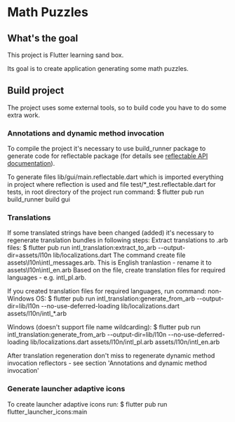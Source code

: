# Math Puzzles

## What's the goal

This project is Flutter learning sand box.

Its goal is to create application generating some math puzzles.

## Build project
The project uses some external tools, so to build code you have to do some extra work.

### Annotations and dynamic method invocation
To compile the project it's necessary to use build_runner package to generate code for reflectable
package (for details see [reflectable API documentation](https://pub.dev/documentation/reflectable/latest/)).

To generate files lib/gui/main.reflectable.dart which is imported everything in
project where reflection is used and file test/*_test.reflectable.dart for tests,
in root directory of the project run command:
$ flutter pub run build_runner build gui

### Translations
If some translated strings have been changed (added) it's necessary to regenerate translation
bundles in following steps:
Extract translations to .arb files:
$ flutter pub run intl_translation:extract_to_arb --output-dir=assets/l10n lib/localizations.dart
The command create file assets\l10n\intl_messages.arb. This is English tranlastion - rename it to assets\l10n\intl_en.arb
Based on the file, create translation files for required languages - e.g. intl_pl.arb.

If you created translation files for required languages, run command:
non-Windows OS:
$ flutter pub run intl_translation:generate_from_arb --output-dir=lib/l10n --no-use-deferred-loading lib/localizations.dart assets/l10n/intl_*.arb

Windows (doesn't support file name wildcarding):
$ flutter pub run intl_translation:generate_from_arb --output-dir=lib/l10n --no-use-deferred-loading lib/localizations.dart assets/l10n/intl_pl.arb assets/l10n/intl_en.arb

After translation regeneration don't miss to regenerate dynamic method invocation reflectors - see section 'Annotations and dynamic method invocation'

### Generate launcher adaptive icons
To create launcher adaptive icons run:
$ flutter pub run flutter_launcher_icons:main
